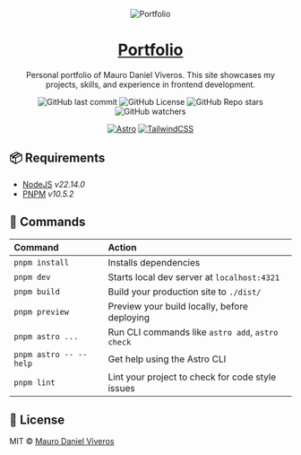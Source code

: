 <div align="center">

![Portfolio](https://drive.google.com/thumbnail?id=1FrUEiJhTyDv9zD1xPxMtXy3T3KLAARRq&sz=w960)

# [Portfolio](https://mauroviveros.com.ar/)

Personal portfolio of Mauro Daniel Viveros.
This site showcases my projects, skills, and experience in frontend development.

![GitHub last commit](https://img.shields.io/github/last-commit/mauroviveros/portfolio?logo=git)
![GitHub License](https://img.shields.io/github/license/mauroviveros/portfolio?logo=github)
![GitHub Repo stars](https://img.shields.io/github/stars/mauroviveros/portfolio)
![GitHub watchers](https://img.shields.io/github/watchers/mauroviveros/portfolio)

[![Astro][astro-badge]][astro-link]
[![TailwindCSS][tailwind-badge]][tailwind-link]
</div>

## 📦 Requirements
- [NodeJS][nodejs-link] _v22.14.0_
- [PNPM][pnpm-link] _v10.5.2_

## 🧞 Commands
| Command                | Action                                                         |
| :--------------------- | :------------------------------------------------------------- |
| `pnpm install`         | Installs dependencies                                          |
| `pnpm dev`             | Starts local dev server at `localhost:4321`                    |
| `pnpm build`           | Build your production site to `./dist/`                        |
| `pnpm preview`         | Preview your build locally, before deploying                   |
| `pnpm astro ...`       | Run CLI commands like `astro add`, `astro check`               |
| `pnpm astro -- --help` | Get help using the Astro CLI                                   |
| `pnpm lint`            | Lint your project to check for code style issues               |

## 📜 License
MIT © [Mauro Daniel Viveros](./LICENSE)


[astro-link]: https://astro.build/
[nodejs-link]: https://nodejs.org/
[pnpm-link]: https://pnpm.io/
[tailwind-link]: https://tailwindcss.com/

[astro-badge]: https://img.shields.io/badge/astro-%232C2052.svg?style=for-the-badge&logo=astro&logoColor=white
[tailwind-badge]: https://img.shields.io/badge/tailwindcss-%2338B2AC.svg?style=for-the-badge&logo=tailwind-css&logoColor=white